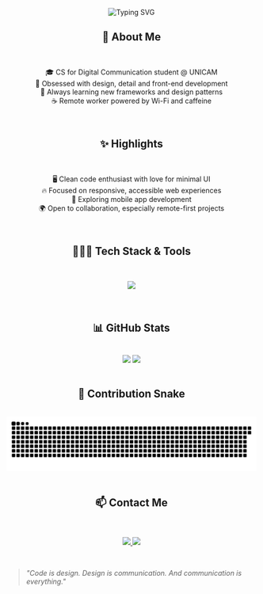 <p align="center">
  <img src="https://readme-typing-svg.demolab.com?font=JetBrains+Mono&size=24&pause=1000&center=true&vCenter=true&width=435&lines=Hi%2C+I'm+Jason+%F0%9F%91%8B;Front-End+Developer;UI%2FUX+Guy;Frameworks+Enthusiast" alt="Typing SVG" />
</p>

<h2 align="center">🚀 About Me</h2>

<br>

<p align="center">
🎓 CS for Digital Communication student @ UNICAM <br>
🎨 Obsessed with design, detail and front-end development <br>
🧠 Always learning new frameworks and design patterns <br>
☕ Remote worker powered by Wi-Fi and caffeine
</p>

<br>

<h2 align="center">✨ Highlights</h2>

<br>

<p align="center">
🖥️ Clean code enthusiast with love for minimal UI  <br>
🔥 Focused on responsive, accessible web experiences  <br>
📱 Exploring mobile app development  <br>
🌍 Open to collaboration, especially remote-first projects  <br>
</p>

<br>

<h2 align="center">🧑🏼‍💻 Tech Stack & Tools</h2>

<br>

<p align="center">
  <a href="https://skillicons.dev">
    <img src="https://skillicons.dev/icons?i=html,css,js,arch,bash,bootstrap,codepen,discord,docker,figma,git,github,gradle,spring,java,latex,linux,md,obsidian,mysql,next,js,tailwind,react,vite,neovim,node,ts,notion,npm,py,stackoverflow,svelte,svg,threejs,vercel,vscode,webstorm" />
  </a>
</p>

<br>

<h2 align="center">📊 GitHub Stats</h2>

<br>

<div align="center">
  <img src="https://github-readme-stats.vercel.app/api/top-langs?username=xBh4ne&locale=en&hide_title=false&layout=compact&card_width=320&langs_count=5&theme=dark&hide_border=false&order=2" height="150" />
  <img src="https://streak-stats.demolab.com?user=xBh4ne&locale=en&mode=daily&theme=dark&hide_border=false&border_radius=5&order=3" height="150" />
</div>

<br>

<h2 align="center">🐍 Contribution Snake</h2>

<br>

<div align="center">
  <img src="https://raw.githubusercontent.com/zanepearton/zanepearton/output/github-contribution-grid-snake-dark.svg#gh-dark-mode-only" alt="GitHub Contribution Grid Snake Animation Dark Mode"/>
</div>

<br>

<h2 align="center">📫 Contact Me</h2>

<br>

<p align="center">
  <a href="https://linkedin.com/in/jasonbini">
    <img src="https://img.shields.io/badge/LinkedIn-blue?style=for-the-badge&logo=linkedin&logoColor=white" />
  </a>
  <a href="mailto:me.jasonbini@gmail.com">
    <img src="https://img.shields.io/badge/Email-D14836?style=for-the-badge&logo=gmail&logoColor=white" />
  </a>
</p>

<br>

> *"Code is design. Design is communication. And communication is everything."*
